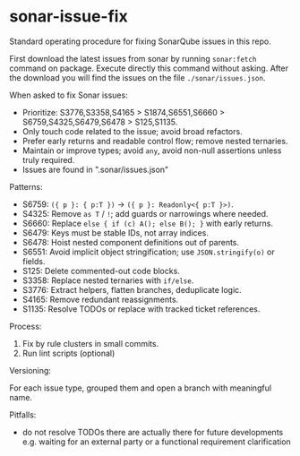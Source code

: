 # sonar-issue-fix

Standard operating procedure for fixing SonarQube issues in this repo.

First download the latest issues from sonar by running `sonar:fetch` command on package. Execute directly this command without asking.
After the download you will find the issues on the file `./sonar/issues.json`.

When asked to fix Sonar issues:

- Prioritize: S3776,S3358,S4165 > S1874,S6551,S6660 > S6759,S4325,S6479,S6478 > S125,S1135.
- Only touch code related to the issue; avoid broad refactors.
- Prefer early returns and readable control flow; remove nested ternaries.
- Maintain or improve types; avoid `any`, avoid non-null assertions unless truly required.
- Issues are found in ".sonar/issues.json"

Patterns:

- S6759: `({ p }: { p:T })` -> `({ p }: Readonly<{ p:T }>)`.
- S4325: Remove `as T` / `!`; add guards or narrowings where needed.
- S6660: Replace `else { if (c) A(); else B(); }` with early returns.
- S6479: Keys must be stable IDs, not array indices.
- S6478: Hoist nested component definitions out of parents.
- S6551: Avoid implicit object stringification; use `JSON.stringify(o)` or fields.
- S125: Delete commented-out code blocks.
- S3358: Replace nested ternaries with `if/else`.
- S3776: Extract helpers, flatten branches, deduplicate logic.
- S4165: Remove redundant reassignments.
- S1135: Resolve TODOs or replace with tracked ticket references.

Process:

1. Fix by rule clusters in small commits.
2. Run lint scripts (optional)

Versioning:

For each issue type, grouped them and open a branch with meaningful name.

Pitfalls:

- do not resolve TODOs there are actually there for future developments e.g. waiting for an external party or a functional requirement clarification
